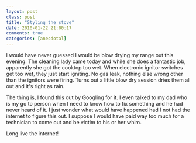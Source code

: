 ```yaml
---
layout: post
class: post
title: "Styling the stove"
date: 2010-01-22 21:00:17
comments: true
categories: [anecdotal]
---
```

I would have never guessed I would be blow drying my range out this evening. The cleaning lady came today and while she does a fantastic job, apparently she got the cooktop too wet. When electronic ignitor switches get too wet, they just start igniting. No gas leak, nothing else wrong other than the ignitors were firing. Turns out a little blow dry session dries them all out and it's right as rain.

The thing is, I found this out by Googling for it. I even talked to my dad who is my go to person when I need to know how to fix something and he had never heard of it. I just wonder what would have happened had I not had the internet to figure this out. I suppose I would have paid way too much for a technician to come out and be victim to his or her whim.

Long live the internet!